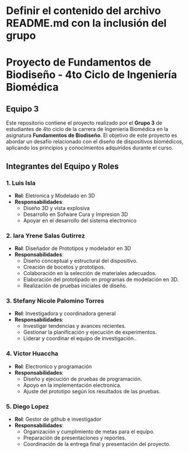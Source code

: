 # Definir el contenido del archivo README.md con la inclusión del grupo

# Proyecto de Fundamentos de Biodiseño - 4to Ciclo de Ingeniería Biomédica

## Equipo 3

Este repositorio contiene el proyecto realizado por el **Grupo 3** de estudiantes de 4to ciclo de la carrera de Ingeniería Biomédica en la asignatura **Fundamentos de Biodiseño**. El objetivo de este proyecto es abordar un desafío relacionado con el diseño de dispositivos biomédicos, aplicando los principios y conocimientos adquiridos durante el curso.

## Integrantes del Equipo y Roles

### 1. **Luis Isla**
   - **Rol**: Eletronica y Modelado en 3D
   - **Responsabilidades**:
     - Diseño 3D y vista explosiva
     - Desarrollo en Sofware Cura y Impresion 3D
     - Apoyar en el desarrollo del sistema electronico

### 2. Iara Yrene Salas Gutirrez
   - **Rol**: Diseñador de Prototipos y modelador en 3D
   - **Responsabilidades**:
     - Diseño conceptual y estructural del dispositivo.
     - Creación de bocetos y prototipos.
     - Colaboración en la selección de materiales adecuados.
     - Elaboración del prototipado en programas de modelación en 3D.
     - Realización de pruebas iniciales de diseño.

### 3. Stefany Nicole Palomino Torres 
   - **Rol**: Investigadora y coordinadora general 
   - **Responsabilidades**:
     - Investigar tendencias y avances recientes.
     - Gestionar la planificación y ejecución de experimentos.
     - Liderar y coordinar el equipo de investigación..

### 4. **Victor Huaccha**
   - **Rol**: Electronico y programación
   - **Responsabilidades**:
     - Diseño y ejecución de pruebas de programación.
     - Apoyo en la implementación electronica.
     - Ajuste del prototipo según los resultados de las pruebas.

### 5. **Diego Lopez**
   - **Rol**: Gestor de github e investigador 
   - **Responsabilidades**:
     - Organización y cumplimiento de metas para el equipo.
     - Preparación de presentaciones y reportes.
     - Coordinación de la entrega final y presentación del proyecto.

